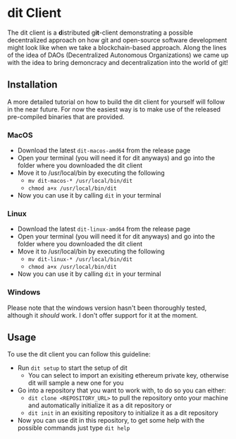 # dit Client
The dit client is a **d**istributed g**it**-client demonstrating a possible decentralized approach on how git and open-source software development might look like when we take a blockchain-based approach. Along the lines of the idea of DAOs (Decentralized Autonomous Organizations) we came up with the idea to bring demoncracy and decentralization into the world of git!

## Installation
A more detailed tutorial on how to build the dit client for yourself will follow in the near future. For now the easiest way is to make use of the released pre-compiled binaries that are provided.

### MacOS
* Download the latest `dit-macos-amd64` from the release page
* Open your terminal (you will need it for dit anyways) and go into the folder where you downloaded the dit client
* Move it to /usr/local/bin by executing the following
    * `mv dit-macos-* /usr/local/bin/dit`
    * `chmod a+x /usr/local/bin/dit`
* Now you can use it by calling `dit` in your terminal

### Linux
* Download the latest `dit-linux-amd64` from the release page
* Open your terminal (you will need it for dit anyways) and go into the folder where you downloaded the dit client
* Move it to /usr/local/bin by executing the following
    * `mv dit-linux-* /usr/local/bin/dit`
    * `chmod a+x /usr/local/bin/dit`
* Now you can use it by calling `dit` in your terminal

### Windows
Please note that the windows version hasn't been thoroughly tested, although it *should* work. I don't offer support for it at the moment.

## Usage
To use the dit client you can follow this guideline:
* Run `dit setup` to start the setup of dit
    * You can select to import an exisiting ethereum private key, otherwise dit will sample a new one for you
* Go into a repository that you want to work with, to do so you can either:
    * `dit clone <REPOSITORY_URL>` to pull the repository onto your machine and automatically initialize it as a dit repository or
    * `dit init` in an exisiting repository to initialize it as a dit repository
* Now you can use dit in this repository, to get some help with the possible commands just type `dit help`